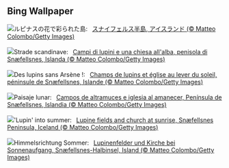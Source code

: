 ## Bing Wallpaper
![](https://www.bing.com/th?id=OHR.LupinIceland_JA-JP1350338976_UHD.jpg&w=1000)ルピナスの花で彩られた島:&nbsp;&ensp;[スナイフェルス半島, アイスランド (© Matteo Colombo/Getty Images)](https://www.bing.com/th?id=OHR.LupinIceland_JA-JP1350338976_UHD.jpg)
<br><br/>
![](https://www.bing.com/th?id=OHR.LupinIceland_IT-IT2902162777_UHD.jpg&w=1000)Strade scandinave:&nbsp;&ensp;[Campi di lupini e una chiesa all'alba, penisola di Snæfellsnes, Islanda (© Matteo Colombo/Getty Images)](https://www.bing.com/th?id=OHR.LupinIceland_IT-IT2902162777_UHD.jpg)
<br><br/>
![](https://www.bing.com/th?id=OHR.LupinIceland_FR-FR4349851245_UHD.jpg&w=1000)Des lupins sans Arsène !:&nbsp;&ensp;[Champs de lupins et église au lever du soleil, péninsule de Snæfellsnes, Islande (© Matteo Colombo/Getty Images)](https://www.bing.com/th?id=OHR.LupinIceland_FR-FR4349851245_UHD.jpg)
<br><br/>
![](https://www.bing.com/th?id=OHR.LupinIceland_ES-ES4150475711_UHD.jpg&w=1000)Paisaje lunar:&nbsp;&ensp;[Campos de altramuces e iglesia al amanecer, Península de Snæfellsnes, Islandia (© Matteo Colombo/Getty Images)](https://www.bing.com/th?id=OHR.LupinIceland_ES-ES4150475711_UHD.jpg)
<br><br/>
![](https://www.bing.com/th?id=OHR.LupinIceland_EN-GB3513329815_UHD.jpg&w=1000)'Lupin' into summer:&nbsp;&ensp;[Lupine fields and church at sunrise, Snæfellsnes Peninsula, Iceland (© Matteo Colombo/Getty Images)](https://www.bing.com/th?id=OHR.LupinIceland_EN-GB3513329815_UHD.jpg)
<br><br/>
![](https://www.bing.com/th?id=OHR.LupinIceland_DE-DE8795741566_UHD.jpg&w=1000)Himmelsrichtung Sommer:&nbsp;&ensp;[Lupinenfelder und Kirche bei Sonnenaufgang, Snæfellsnes-Halbinsel, Island (© Matteo Colombo/Getty Images)](https://www.bing.com/th?id=OHR.LupinIceland_DE-DE8795741566_UHD.jpg)
<br><br/>
